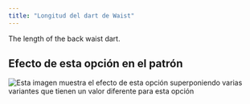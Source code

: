 ```yaml
---
title: "Longitud del dart de Waist"
---
```


The length of the back waist dart.

## Efecto de esta opción en el patrón

![Esta imagen muestra el efecto de esta opción superponiendo varias variantes que tienen un valor diferente para esta opción](breanna_waistdartlength_sample.svg "Efecto de esta opción en el patrón")
